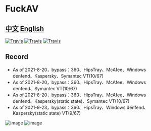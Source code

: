 # FuckAV
## [中文](https://github.com/iframepm/FuckAV/main/README.md) [English](https://github.com/iframepm/FuckAV/blob/main/English_readme.md)

[![Travis](https://img.shields.io/badge/%E7%89%88%E6%9C%AC-1.2-red)](1)  [![Travis](https://img.shields.io/badge/Time-9--13-brightgreen)](1)  [![Travis](https://img.shields.io/badge/python-3.6-brightgreen)](1)

## Record
- As of  2021-8-20，bypass：360、HipsTray、McAfee、Windows denfend、Kaspersky、Symantec  VT(10/67)
- As of  2021-8-20，bypass：360、HipsTray、McAfee、Windows denfend、Symantec  VT(10/67)
- As of  2021-8-20，bypass：360、HipsTray、McAfee、Windows denfend、Kaspersky(static state)、Symantec  VT(10/67)
- As of  2021-9-23，bypass：360、HipsTray、Windows denfend、Kaspersky(static state) VT(9/67)

![image](https://z3.ax1x.com/2021/08/20/fO7itK.jpg)
![image](https://z3.ax1x.com/2021/08/20/fOqMA1.png)
